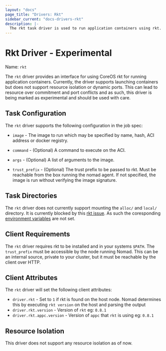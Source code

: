 ```yaml
---
layout: "docs"
page_title: "Drivers: Rkt"
sidebar_current: "docs-drivers-rkt"
description: |-
  The rkt task driver is used to run application containers using rkt.
---
```


# Rkt Driver - Experimental

Name: `rkt`

The `rkt` driver provides an interface for using CoreOS rkt for running
application containers. Currently, the driver supports launching
containers but does not support resource isolation or dynamic ports. This can
lead to resource over commitment and port conflicts and as such, this driver is
being marked as experimental and should be used with care.

## Task Configuration

The `rkt` driver supports the following configuration in the job spec:

* `image` - The image to run which may be specified by name, hash, ACI address
  or docker registry.

* `command` - (Optional) A command to execute on the ACI.

* `args` - (Optional) A list of arguments to the image.

* `trust_prefix` - (Optional) The trust prefix to be passed to rkt. Must be
  reachable from the box running the nomad agent. If not specified, the image is
  run without verifying the image signature.

## Task Directories

The `rkt` driver does not currently support mounting the `alloc/` and `local/`
directory. It is currently blocked by this [rkt
issue](https://github.com/coreos/rkt/issues/761). As such the coresponding
[environment variables](/docs/jobspec/environment.html#task_dir) are not set.

## Client Requirements

The `rkt` driver requires rkt to be installed and in your systems `$PATH`.
The `trust_prefix` must be accessible by the node running Nomad. This can be an
internal source, private to your cluster, but it must be reachable by the client
over HTTP.

## Client Attributes

The `rkt` driver will set the following client attributes:

* `driver.rkt` - Set to `1` if rkt is found on the host node. Nomad determines
this by executing `rkt version` on the host and parsing the output
* `driver.rkt.version` - Version of `rkt` eg: `0.8.1`
* `driver.rkt.appc.version` - Version of `appc` that `rkt` is using eg: `0.8.1`

## Resource Isolation

This driver does not support any resource isolation as of now.

